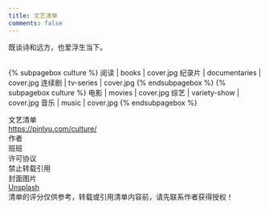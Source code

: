 ```yaml
---
title: 文艺清单
comments: false
---
```


<div class="text-center">既谈诗和远方，也爱浮生当下。</div>
<br/>

{% subpagebox culture %}
阅读 | books | cover.jpg
纪录片 | documentaries | cover.jpg
连续剧 | tv-series | cover.jpg
{% endsubpagebox %}
{% subpagebox culture %}
电影 | movies | cover.jpg
综艺 | variety-show | cover.jpg
音乐 | music | cover.jpg
{% endsubpagebox %}

<!-- LICENSE SECTION -->
<div class="license">
    <div class="license-title">文艺清单</div>
    <div class="license-link">
        <a href="./">https://pinlyu.com/culture/</a>
    </div>
    <div class="license-meta">
        <div class="license-meta-item">
            <div class="license-meta-title">作者</div>
            <div class="license-meta-text">班班</div>
        </div>
        <div class="license-meta-item">
            <div class="license-meta-title">许可协议</div>
            <div class="license-meta-text">禁止转载引用</div>
        </div>
        <div class="license-meta-item">
            <div class="license-meta-title">封面图片</div>
            <div class="license-meta-text">
                <a href="https://unsplash.com" rel="noopener" target="_blank">Unsplash</a>
            </div>
        </div>
    </div>
    <div class="license-statement">清单的评分仅供参考，转载或引用清单内容前，请先联系作者获得授权！</div>
</div>